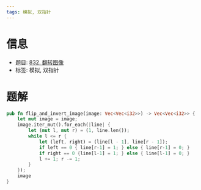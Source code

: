 ```yaml
---
tags: 模拟, 双指针
---
```


# 信息
* 题目: [832. 翻转图像](https://leetcode.cn/problems/flipping-an-image/)
* 标签: 模拟, 双指针

# 题解
```rust
pub fn flip_and_invert_image(image: Vec<Vec<i32>>) -> Vec<Vec<i32>> {
    let mut image = image;
    image.iter_mut().for_each(|line| {
        let (mut l, mut r) = (1, line.len());
        while l <= r {
            let (left, right) = (line[l - 1], line[r - 1]);
            if left == 0 { line[r-1] = 1; } else { line[r-1] = 0; }
            if right == 0 {line[l-1] = 1; } else { line[l-1] = 0; }
            l += 1; r -= 1;
        }
    });
    image
}
```